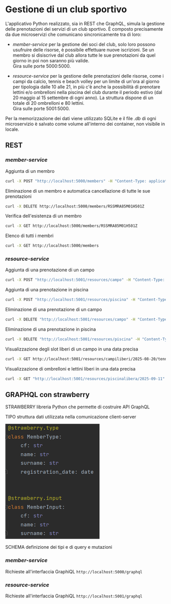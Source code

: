 # Gestione di un club sportivo

L'applicativo Python realizzato, sia in REST che GraphQL, simula la gestione delle prenotazioni dei servizi di un club sportivo. È composto precisamente da due microservizi che comunicano sincronicamente tra di loro:  

- *member-service* per la gestione dei soci del club, solo loro possono usufruire delle risorse, è possibile effettuare nuove iscrizioni. Se un membro si disiscrive dal club allora tutte le sue prenotazioni da quel giorno in poi non saranno più valide.  
Gira sulle porte 5000:5000.

- *resource-service* per la gestione delle prenotazioni delle risorse, come i campi da calcio, tennis e beach volley per un limite di un'ora al giorno per tipologia dalle 10 alle 21, in più c'è anche la possibilità di prenotare lettini e/o ombrelloni nella piscina del club durante il periodo estivo (dal 20 maggio al 15 settembre di ogni anno). La struttura dispone di un totale di 20 ombrelloni e 80 lettini.   
Gira sulle porte 5001:5000.

Per la memorizzazione dei dati viene utilizzato SQLite e il file *.db* di ogni microservizio è salvato come volume all'interno dei container, non visibile in locale.

## REST

### *member-service*

Aggiunta di un membro
```bash
curl -X POST "http://localhost:5000/members" -H "Content-Type: application/json" -d "{"cf":"RSSMRA85M01H501Z", "name":"Mario", "surname":"Rossi"}"
```

Eliminazione di un membro e automatica cancellazione di tutte le sue prenotazioni
```bash
curl -X DELETE http://localhost:5000/members/RSSMRA85M01H501Z
```

Verifica dell'esistenza di un membro
```bash
curl -X GET http://localhost:5000/members/RSSMRA85M01H501Z
```

Elenco di tutti i membri
```bash
curl -X GET http://localhost:5000/members
```

### *resource-service*

Aggiunta di una prenotazione di un campo
```bash
curl -X POST "http://localhost:5001/resources/campo" -H "Content-Type: application/json" -d "{"cf":"RSSMRA85M01H501Z", "data":"2025-09-20", "ora":"10", "tipologia":"tennis"}"
```

Aggiunta di una prenotazione in piscina
```bash
curl -X POST "http://localhost:5001/resources/piscina" -H "Content-Type: application/json" -d "{"cf": "RSSMRA85M01H501Z", "data":"2025-09-11", "lettini":2, "ombrelloni":1}"
```

Eliminazione di una prenotazione di un campo
```bash
curl -X DELETE "http://localhost:5001/resources/campo" -H "Content-Type: application/json" -d "{"cf":"RSSMRA85M01H501Z", "data":"2025-09-20", "ora":"10", "tipologia":"tennis"}"
```

Eliminazione di una prenotazione in piscina
```bash
curl -X DELETE "http://localhost:5001/resources/piscina" -H "Content-Type: application/json" -d "{"cf": "RSSMRA85M01H501Z", "data":"2025-09-11", "lettini":2, "ombrelloni":1}"
```

Visualizzazione degli slot liberi di un campo in una data precisa
```bash
curl -X GET http://localhost:5001/resources/campiliberi/2025-08-20/tennis
```

Visualizzazione di ombrelloni e lettini liberi in una data precisa
```bash
curl -X GET "http://localhost:5001/resources/piscinalibera/2025-09-11"
```

## GRAPHQL con strawberry

STRAWBERRY libreria Python che permette di costruire API GraphQL

TIPO struttura dati utilizzata nella comunicazione client-server  

![](https://github.com/laramartino/esameDEP/blob/main/slides/img/tipoGraphQL.png)

SCHEMA definizione dei tipi e di query e mutazioni



### *member-service*

Richieste all'interfaccia GraphiQL ```http://localhost:5000/graphql```

### *resource-service*

Richieste all'interfaccia GraphiQL ```http://localhost:5001/graphql```
